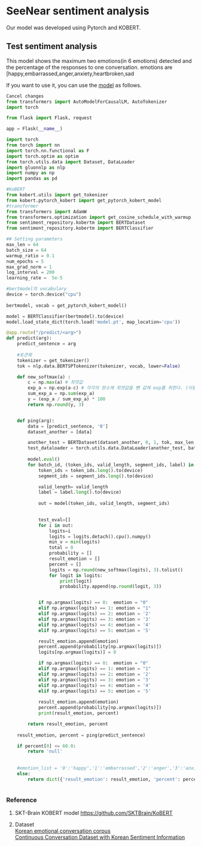 # SeeNear sentiment analysis

Our model was developed using Pytorch and KOBERT. 

## Test sentiment analysis

This model shows the maximum two emotions(in 6 emotions) detected and the percentage of the responses to one conversation.
emotions are [happy,embarrassed,anger,anxiety,heartbroken,sad

If you want to use it, you can use the [model](https://huggingface.co/hyeok212/sentiment) as follows.  

```python
Cancel changes
from transformers import AutoModelForCausalLM, AutoTokenizer
import torch

from flask import Flask, request

app = Flask(__name__)

import torch
from torch import nn
import torch.nn.functional as F
import torch.optim as optim
from torch.utils.data import Dataset, DataLoader
import gluonnlp as nlp
import numpy as np
import pandas as pd

#KoBERT
from kobert.utils import get_tokenizer
from kobert.pytorch_kobert import get_pytorch_kobert_model
#transformer
from transformers import AdamW
from transformers.optimization import get_cosine_schedule_with_warmup
from sentiment_repository.kobertm import BERTDataset
from sentiment_repository.kobertm import BERTClassifier

## Setting parameters
max_len = 64
batch_size = 64
warmup_ratio = 0.1
num_epochs = 5
max_grad_norm = 1
log_interval = 200
learning_rate =  5e-5

#bertmodel의 vocabulary
device = torch.device("cpu")
    
bertmodel, vocab = get_pytorch_kobert_model()

model = BERTClassifier(bertmodel).to(device)
model.load_state_dict(torch.load('model.pt', map_location='cpu'))

@app.route("/predict/<arg>")
def predict(arg):
    predict_sentence = arg
    
    #토큰화
    tokenizer = get_tokenizer()
    tok = nlp.data.BERTSPTokenizer(tokenizer, vocab, lower=False)

    def new_softmax(a) : 
        c = np.max(a) # 최댓값
        exp_a = np.exp(a-c) # 각각의 원소에 최댓값을 뺀 값에 exp를 취한다. (이를 통해 overflow 방지)
        sum_exp_a = np.sum(exp_a)
        y = (exp_a / sum_exp_a) * 100
        return np.round(y, 3)


    def ping(arg):
        data = [predict_sentence, '0']
        dataset_another = [data]

        another_test = BERTDataset(dataset_another, 0, 1, tok, max_len, True, False)
        test_dataloader = torch.utils.data.DataLoader(another_test, batch_size=batch_size, num_workers=0)
    
        model.eval()
        for batch_id, (token_ids, valid_length, segment_ids, label) in enumerate(test_dataloader):
            token_ids = token_ids.long().to(device)
            segment_ids = segment_ids.long().to(device)

            valid_length= valid_length
            label = label.long().to(device)
        
            out = model(token_ids, valid_length, segment_ids)
        

            test_eval=[]
            for i in out:
                logits=i
                logits = logits.detach().cpu().numpy()
                min_v = min(logits)
                total = 0
                probability = []
                result_emotion = []
                percent = []
                logits = np.round(new_softmax(logits), 3).tolist()
                for logit in logits:
                    print(logit)
                    probability.append(np.round(logit, 3))


            if np.argmax(logits) == 0:  emotion = "0"
            elif np.argmax(logits) == 1: emotion = "1"
            elif np.argmax(logits) == 2: emotion = '2'
            elif np.argmax(logits) == 3: emotion = '3'
            elif np.argmax(logits) == 4: emotion = '4'
            elif np.argmax(logits) == 5: emotion = '5'

            result_emotion.append(emotion)
            percent.append(probability[np.argmax(logits)])
            logits[np.argmax(logits)] = 0

            if np.argmax(logits) == 0:  emotion = "0"
            elif np.argmax(logits) == 1: emotion = "1"
            elif np.argmax(logits) == 2: emotion = '2'
            elif np.argmax(logits) == 3: emotion = '3'
            elif np.argmax(logits) == 4: emotion = '4'
            elif np.argmax(logits) == 5: emotion = '5'
     
            result_emotion.append(emotion)
            percent.append(probability[np.argmax(logits)])
            print(result_emotion, percent)

        return result_emotion, percent
    
    result_emotion, percent = ping(predict_sentence)

    if percent[0] <= 60.0:
        return 'null'    
    
    
    #emotion_list = '0':'happy','1':'embarrassed','2':'anger','3':'anxiety','4':'heartbroken','5':'sad'
    else:
        return dict({'result_emotion': result_emotion, 'percent': percent})



```

### Reference
1. SKT-Brain KOBERT model
https://github.com/SKTBrain/KoBERT

2. Dataset    
[Korean emotional conversation corpus](https://aihub.or.kr/aihubdata/data/view.do?currMenu=115&topMenu=100&aihubDataSe=realm&dataSetSn=86)  
[Continuous Conversation Dataset with Korean Sentiment Information](https://aihub.or.kr/aihubdata/data/view.do?)
